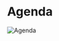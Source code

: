 
# Agenda


![Agenda](https://user-images.githubusercontent.com/24701101/183880070-45bbd3bf-8e93-47d7-b766-79e0c86372d7.png)

